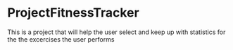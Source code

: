 # ProjectFitnessTracker

This is a project that will help the user select and keep up with statistics for the the excercises the user performs
